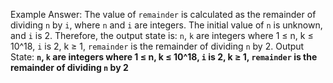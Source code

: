 Example Answer:
The value of `remainder` is calculated as the remainder of dividing `n` by `i`, where `n` and `i` are integers. The initial value of `n` is unknown, and `i` is 2. Therefore, the output state is: `n`, `k` are integers where 1 ≤ n, k ≤ 10^18, `i` is 2, k ≥ 1, `remainder` is the remainder of dividing `n` by 2.
Output State: **`n`, `k` are integers where 1 ≤ n, k ≤ 10^18, `i` is 2, k ≥ 1, `remainder` is the remainder of dividing `n` by 2**